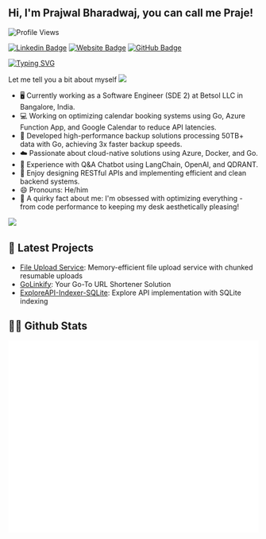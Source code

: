 ## Hi, I'm Prajwal Bharadwaj, you can call me Praje!
![Profile Views](https://komarev.com/ghpvc/?username=prajwalbharadwajbm)

[![Linkedin Badge](https://img.shields.io/badge/-LinkedIn-0e76a8?style=flat-square&logo=Linkedin&logoColor=white)](https://www.linkedin.com/in/prajwal-bharadwaj-bm/)
[![Website Badge](https://img.shields.io/badge/Website-3b5998?style=flat-square&logo=google-chrome&logoColor=white)](https://prajwalbm.com)
[![GitHub Badge](https://img.shields.io/badge/-GitHub-black?style=flat-square&logo=GitHub&logoColor=white)](https://github.com/prajwalbharadwajbm)

[![Typing SVG](https://readme-typing-svg.herokuapp.com?font=Roboto+Mono&weight=600&size=28&duration=3000&pause=1000&color=4285F4&background=FFFFFF00&center=true&vCenter=true&width=600&height=60&lines=Hello+there%2C+I'm+Prajwal!;Backend+Engineering;Cloud+Native+Architecture;Go+%26+Azure+Enthusiast;Building+high-performance+%26+Docker+scalable+systems)](https://git.io/typing-svg)

Let me tell you a bit about myself <img src="https://slackmojis.com/emojis/60372-batman_think/download" width="20" />

* 🖥️ Currently working as a Software Engineer (SDE 2) at Betsol LLC in Bangalore, India.
* 💻 Working on optimizing calendar booking systems using Go, Azure Function App, and Google Calendar to reduce API latencies.
* 🚀 Developed high-performance backup solutions processing 50TB+ data with Go, achieving 3x faster backup speeds.
* ☁️ Passionate about cloud-native solutions using Azure, Docker, and Go.
* 🤖 Experience with Q&A Chatbot using LangChain, OpenAI, and QDRANT.
* 📝 Enjoy designing RESTful APIs and implementing efficient and clean backend systems.
* 😄 Pronouns: He/him
* 🧐 A quirky fact about me: I'm obsessed with optimizing everything - from code performance to keeping my desk aesthetically pleasing!

<p align="left">
  <img src="https://quotes-github-readme.vercel.app/api?type=horizontal&theme=dark" />
</p>

## 🚀 Latest Projects

- [File Upload Service](https://github.com/prajwalbharadwajbm/GoLinkify): Memory-efficient file upload service with chunked resumable uploads
- [GoLinkify](https://github.com/prajwalbharadwajbm/GoLinkify): Your Go-To URL Shortener Solution
- [ExploreAPI-Indexer-SQLite](https://github.com/prajwalbharadwajbm/ExploreAPI-Indexer-SQLite): Explore API implementation with SQLite indexing

## 👨‍💻 Github Stats

![Metrics](/github-metrics.svg)
